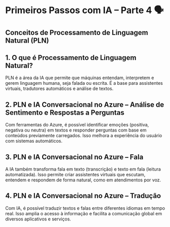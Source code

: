 # Primeiros Passos com IA – Parte 4 🗣️  
## Conceitos de Processamento de Linguagem Natural (PLN)

## 1. O que é Processamento de Linguagem Natural?  
PLN é a área da IA que permite que máquinas entendam, interpretem e gerem linguagem humana, seja falada ou escrita. É a base para assistentes virtuais, tradutores automáticos e análise de textos.

## 2. PLN e IA Conversacional no Azure – Análise de Sentimento e Respostas a Perguntas  
Com ferramentas do Azure, é possível identificar emoções (positiva, negativa ou neutra) em textos e responder perguntas com base em conteúdos previamente carregados. Isso melhora a experiência do usuário com sistemas automáticos.

## 3. PLN e IA Conversacional no Azure – Fala  
A IA também transforma fala em texto (transcrição) e texto em fala (leitura automatizada). Isso permite criar assistentes virtuais que escutam, entendem e respondem de forma natural, como em atendimentos por voz.

## 4. PLN e IA Conversacional no Azure – Tradução  
Com IA, é possível traduzir textos e falas entre diferentes idiomas em tempo real. Isso amplia o acesso à informação e facilita a comunicação global em diversos aplicativos e serviços.


